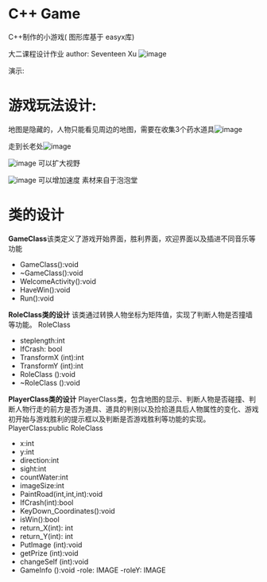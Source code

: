 # C++ Game
C++制作的小游戏( 图形库基于 easyx库)

大二课程设计作业
author: Seventeen Xu 
![image](https://github.com/seventeenxsq/CPP-Game-gaze/assets/50203389/f5aae0f1-0243-468e-9b28-6bc06b1a272f)

演示: 

# 游戏玩法设计:
地图是隐藏的，人物只能看见周边的地图，需要在收集3个药水道具![image](https://github.com/seventeenxsq/CPP-Game-gaze/assets/50203389/e6b66f67-bf0e-4b8a-97a1-40ae69dac86c)

走到长老处![image](https://github.com/seventeenxsq/CPP-Game-gaze/assets/50203389/e37752b7-2d0f-4e9d-a9d5-b058e7309c1c)

![image](https://github.com/seventeenxsq/CPP-Game-gaze/assets/50203389/83da1192-18b9-473d-9505-ee91f2900d42)
 可以扩大视野
 
![image](https://github.com/seventeenxsq/CPP-Game-gaze/assets/50203389/5f19d8ae-a672-459c-88c9-6a997b0679ab)
 可以增加速度
素材来自于泡泡堂


# 类的设计

**GameClass**该类定义了游戏开始界面，胜利界面，欢迎界面以及插进不同音乐等功能
+ GameClass():void
+ ~GameClass():void
+ WelcomeActivity():void
+ HaveWin():void
+ Run():void
  
**RoleClass类的设计**
该类通过转换人物坐标为矩阵值，实现了判断人物是否撞墙等功能。
RoleClass
+ steplength:int
+ IfCrash: bool
+ TransformX (int):int
+ TransformY (int):int
+ RoleClass ():void
+ ~RoleClass ():void
   
**PlayerClass类的设计**
PlayerClass类，包含地图的显示、判断人物是否碰撞、判断人物行走的前方是否为道具、道具的判别以及捡拾道具后人物属性的变化、游戏初开始与游戏胜利的提示框以及判断是否游戏胜利等功能的实现。
PlayerClass:public RoleClass
+ x:int
+ y:int
+ direction:int
+ sight:int
+ countWater:int
+ imageSize:int
+ PaintRoad(int,int,int):void
+ IfCrash(int):bool
+ KeyDown_Coordinates():void
+ isWin():bool 
+ return_X(int): int
+ return_Y(int): int
+ PutImage (int):void
+ getPrize (int):void
+ changeSelf (int):void
+ GameInfo ():void
-role: IMAGE
-roleY: IMAGE


